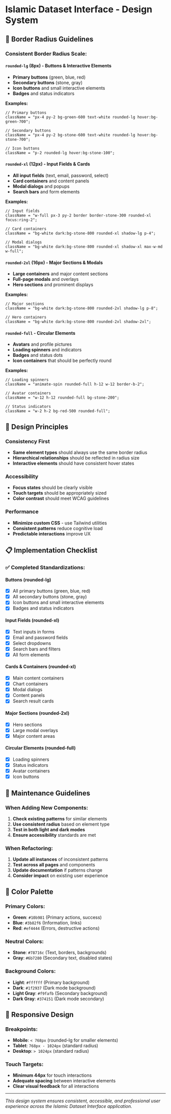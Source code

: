 # Islamic Dataset Interface - Design System

## 🎨 Border Radius Guidelines

### **Consistent Border Radius Scale:**

#### **`rounded-lg` (8px) - Buttons & Interactive Elements**

- **Primary buttons** (green, blue, red)
- **Secondary buttons** (stone, gray)
- **Icon buttons** and small interactive elements
- **Badges** and status indicators

**Examples:**

```tsx
// Primary buttons
className = "px-4 py-2 bg-green-600 text-white rounded-lg hover:bg-green-700";

// Secondary buttons
className = "px-4 py-2 bg-stone-600 text-white rounded-lg hover:bg-stone-700";

// Icon buttons
className = "p-2 rounded-lg hover:bg-stone-100";
```

#### **`rounded-xl` (12px) - Input Fields & Cards**

- **All input fields** (text, email, password, select)
- **Card containers** and content panels
- **Modal dialogs** and popups
- **Search bars** and form elements

**Examples:**

```tsx
// Input fields
className = "w-full px-3 py-2 border border-stone-300 rounded-xl focus:ring-2";

// Card containers
className = "bg-white dark:bg-stone-800 rounded-xl shadow-lg p-4";

// Modal dialogs
className = "bg-white dark:bg-stone-800 rounded-xl shadow-xl max-w-md w-full";
```

#### **`rounded-2xl` (16px) - Major Sections & Modals**

- **Large containers** and major content sections
- **Full-page modals** and overlays
- **Hero sections** and prominent displays

**Examples:**

```tsx
// Major sections
className = "bg-white dark:bg-stone-800 rounded-2xl shadow-lg p-8";

// Hero containers
className = "bg-white dark:bg-stone-800 rounded-2xl shadow-2xl";
```

#### **`rounded-full` - Circular Elements**

- **Avatars** and profile pictures
- **Loading spinners** and indicators
- **Badges** and status dots
- **Icon containers** that should be perfectly round

**Examples:**

```tsx
// Loading spinners
className = "animate-spin rounded-full h-12 w-12 border-b-2";

// Avatar containers
className = "w-12 h-12 rounded-full bg-stone-200";

// Status indicators
className = "w-2 h-2 bg-red-500 rounded-full";
```

## 🎯 **Design Principles**

### **Consistency First**

- **Same element types** should always use the same border radius
- **Hierarchical relationships** should be reflected in radius size
- **Interactive elements** should have consistent hover states

### **Accessibility**

- **Focus states** should be clearly visible
- **Touch targets** should be appropriately sized
- **Color contrast** should meet WCAG guidelines

### **Performance**

- **Minimize custom CSS** - use Tailwind utilities
- **Consistent patterns** reduce cognitive load
- **Predictable interactions** improve UX

## 📋 **Implementation Checklist**

### **✅ Completed Standardizations:**

#### **Buttons (rounded-lg)**

- [x] All primary buttons (green, blue, red)
- [x] All secondary buttons (stone, gray)
- [x] Icon buttons and small interactive elements
- [x] Badges and status indicators

#### **Input Fields (rounded-xl)**

- [x] Text inputs in forms
- [x] Email and password fields
- [x] Select dropdowns
- [x] Search bars and filters
- [x] All form elements

#### **Cards & Containers (rounded-xl)**

- [x] Main content containers
- [x] Chart containers
- [x] Modal dialogs
- [x] Content panels
- [x] Search result cards

#### **Major Sections (rounded-2xl)**

- [x] Hero sections
- [x] Large modal overlays
- [x] Major content areas

#### **Circular Elements (rounded-full)**

- [x] Loading spinners
- [x] Status indicators
- [x] Avatar containers
- [x] Icon buttons

## 🔄 **Maintenance Guidelines**

### **When Adding New Components:**

1. **Check existing patterns** for similar elements
2. **Use consistent radius** based on element type
3. **Test in both light and dark modes**
4. **Ensure accessibility** standards are met

### **When Refactoring:**

1. **Update all instances** of inconsistent patterns
2. **Test across all pages** and components
3. **Update documentation** if patterns change
4. **Consider impact** on existing user experience

## 🎨 **Color Palette**

### **Primary Colors:**

- **Green**: `#10b981` (Primary actions, success)
- **Blue**: `#3b82f6` (Information, links)
- **Red**: `#ef4444` (Errors, destructive actions)

### **Neutral Colors:**

- **Stone**: `#78716c` (Text, borders, backgrounds)
- **Gray**: `#6b7280` (Secondary text, disabled states)

### **Background Colors:**

- **Light**: `#ffffff` (Primary background)
- **Dark**: `#1f2937` (Dark mode background)
- **Light Gray**: `#f9fafb` (Secondary background)
- **Dark Gray**: `#374151` (Dark mode secondary)

## 📱 **Responsive Design**

### **Breakpoints:**

- **Mobile**: `< 768px` (rounded-lg for smaller elements)
- **Tablet**: `768px - 1024px` (standard radius)
- **Desktop**: `> 1024px` (standard radius)

### **Touch Targets:**

- **Minimum 44px** for touch interactions
- **Adequate spacing** between interactive elements
- **Clear visual feedback** for all interactions

---

_This design system ensures consistent, accessible, and professional user experience across the Islamic Dataset Interface application._
